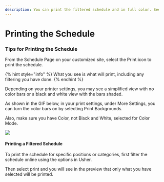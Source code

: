 ```yaml
---
description: You can print the filtered schedule and in full color. See how below.
---
```


# Printing the Schedule

### Tips for Printing the Schedule

From the Schedule Page on your customized site, select the Print icon to print the schedule.

{% hint style="info" %}
What you see is what will print, including any filtering you have done.
{% endhint %}

Depending on your printer settings, you may see a simplified view with no color bars or a black and white view with the bars shaded.

As shown in the GIF below, in your print settings, under More Settings, you can turn the color bars on by selecting Print Backgrounds.

Also, make sure you have Color, not Black and White, selected for Color Mode. 

![](../.gitbook/assets/usherprintingtipsshortgif.gif)

#### Printing a Filtered Schedule

To print the schedule for specific positions or categories, first filter the schedule online using the options in Usher. 

Then select print and you will see in the preview that only what you have selected will be printed.



